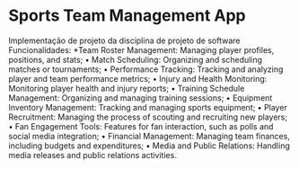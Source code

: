 # Sports Team Management App

Implementação de projeto da disciplina de projeto de software
Funcionalidades:
*Team Roster Management: Managing player profiles, positions, and stats;
• Match Scheduling: Organizing and scheduling matches or tournaments;
• Performance Tracking: Tracking and analyzing player and team performance metrics;
• Injury and Health Monitoring: Monitoring player health and injury reports;
• Training Schedule Management: Organizing and managing training sessions;
• Equipment Inventory Management: Tracking and managing sports equipment;
• Player Recruitment: Managing the process of scouting and recruiting new players;
• Fan Engagement Tools: Features for fan interaction, such as polls and social media integration;
• Financial Management: Managing team finances, including budgets and expenditures;
• Media and Public Relations: Handling media releases and public relations activities.
